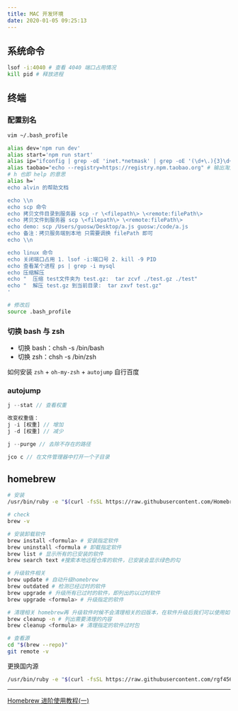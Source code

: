 ```yaml
---
title: MAC 开发环境
date: 2020-01-05 09:25:13
---
```


## 系统命令

```bash
lsof -i:4040 # 查看 4040 端口占用情况
kill pid # 释放进程
```

## 终端

### 配置别名

```bash
vim ~/.bash_profile

alias dev='npm run dev'
alias start='npm run start'
alias ip="ifconfig | grep -oE 'inet.*netmask' | grep -oE '(\d+\.){3}\d+' | sed -n 2p"
alias taobao="echo --registry=https://registry.npm.taobao.org" # 输出淘宝镜像
# h 也即 help 的意思
alias h='
echo alvin 的帮助文档

echo \\n
echo scp 命令
echo 拷贝文件目录到服务器 scp -r \<filepath\> \<remote:filePath\>
echo 拷贝文件到服务器 scp \<filepath\> \<remote:filePath\>
echo demo: scp /Users/guosw/Desktop/a.js guosw:/code/a.js
echo 备注：拷贝服务端到本地 只需要调换 filePath 即可
echo \\n

echo linux 命令
echo 关闭端口占用 1. lsof -i:端口号 2. kill -9 PID
echo 查看某个进程 ps | grep -i mysql
echo 压缩解压
echo "  压缩 test文件夹为 test.gz:  tar zcvf ./test.gz ./test"
echo "  解压 test.gz 到当前目录:  tar zxvf test.gz"
'

# 修改后
source .bash_profile
```

### 切换 bash 与 zsh

- 切换 bash：chsh -s /bin/bash
- 切换 zsh：chsh -s /bin/zsh

如何安装 `zsh` + `oh-my-zsh` + `autojump` 自行百度

### autojump

```js
j --stat // 查看权重

改变权重值：
j -i [权重] // 增加
j -d [权重] // 减少

j --purge // 去除不存在的路径

jco c // 在文件管理器中打开一个子目录
```

## homebrew

```bash
# 安装
/usr/bin/ruby -e "$(curl -fsSL https://raw.githubusercontent.com/Homebrew/install/master/install)"

# check
brew -v

# 安装卸载软件
brew install <formula> # 安装指定软件
brew uninstall <formula # 卸载指定软件
brew list # 显示所有的已安装的软件
brew search text #搜索本地远程仓库的软件，已安装会显示绿色的勾

# 升级软件相关
brew update # 自动升级homebrew
brew outdated # 检测已经过时的软件
brew upgrade # 升级所有已过时的软件，即列出的以过时软件
brew upgrade <formula> # 升级指定的软件

# 清理相关 homebrew再 升级软件时候不会清理相关的旧版本，在软件升级后我们可以使用如下命令清理
brew cleanup -n # 列出需要清理的内容
brew cleanup <formula> # 清理指定的软件过时包

# 查看源
cd "$(brew --repo)"
git remote -v
```

更换国内源

```bash
/usr/bin/ruby -e "$(curl -fsSL https://raw.githubusercontent.com/rgf456/HomebrewInstall/master/install.rb)"
```

---

[Homebrew 进阶使用教程(一)](https://juejin.im/post/5a55d04f6fb9a01c9405bdcb)

